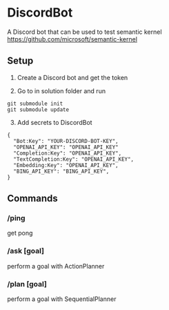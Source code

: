 # DiscordBot

A Discord bot that can be used to test semantic kernel https://github.com/microsoft/semantic-kernel

## Setup

1. Create a Discord bot and get the token

2. Go to in solution folder and run
``` 
git submodule init
git submodule update
```

3. Add secrets to DiscordBot 

```
{
  "Bot:Key": "YOUR-DISCORD-BOT-KEY",
  "OPENAI_API_KEY": "OPENAI_API_KEY"
  "Completion:Key": "OPENAI_API_KEY",
  "TextCompletion:Key": "OPENAI_API_KEY",
  "Embedding:Key": "OPENAI_API_KEY",
  "BING_API_KEY": "BING_API_KEY",
}
```

## Commands

### /ping

get pong

### /ask [goal]

perform a goal with ActionPlanner

### /plan [goal]

perform a goal with SequentialPlanner

